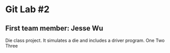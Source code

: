 # Git Lab #2
## First team member: Jesse Wu

Die class project. It simulates a die and includes a driver program.
One
Two
Three